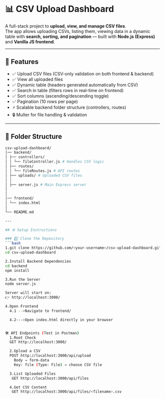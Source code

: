 # 📊 CSV Upload Dashboard

A full-stack project to **upload, view, and manage CSV files**.  
The app allows uploading CSVs, listing them, viewing data in a dynamic table with **search, sorting, and pagination** — built with **Node.js (Express)** and **Vanilla JS frontend**.  

---

## 🚀 Features
- ✅ Upload CSV files (CSV-only validation on both frontend & backend)  
- ✅ View all uploaded files  
- ✅ Dynamic table (headers generated automatically from CSV)  
- ✅ Search in table (filters rows in real-time on frontend)  
- ✅ Sort columns (ascending/descending toggle)  
- ✅ Pagination (10 rows per page)  
- ⚡ Scalable backend folder structure (controllers, routes)  
- 🔒 Multer for file handling & validation  

---

## 📂 Folder Structure
```bash
csv-upload-dashboard/
│── backend/
│ ├── controllers/
│ │ └── fileController.js # Handles CSV logic
│ ├── routes/
│ │ └── fileRoutes.js # API routes
│ ├── uploads/ # Uploaded CSV files
│ │ 
│ ├── server.js # Main Express server
│ 
│
│── frontend/
│ └── index.html 
│
└── README.md

---

## ⚙️ Setup Instructions

### 1️⃣ Clone the Repository
```bash
1.git clone https://github.com/<your-username>/csv-upload-dashboard.git
cd csv-upload-dashboard

2.Install Backend Dependencies
cd backend
npm install

3.Run the Server
node server.js

Server will start on:
👉 http://localhost:3000/

4.Open Frontend
  4.1 -->Navigate to frontend/

  4.2--->Open index.html directly in your browser


🛠 API Endpoints (Test in Postman)
  1.Root Check
  GET http://localhost:3000/

  2.Upload a CSV
  POST http://localhost:3000/api/upload
    Body → form-data
    Key: file (Type: File) → choose CSV file

  3.List Uploaded Files
   GET http://localhost:3000/api/files

  4.Get CSV Content
   GET http://localhost:3000/api/files/<filename>.csv

